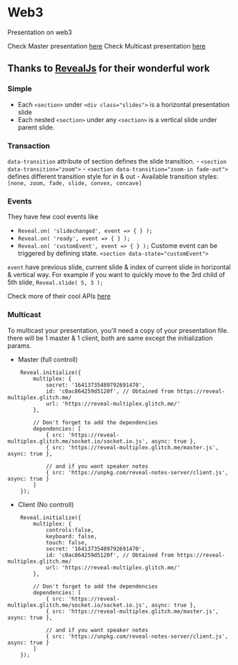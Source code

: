 # Web3
Presentation on web3

Check Master presentation [here](https://shuhailshuvo.github.io/Web3/Web3.html)
Check Multicast presentation [here](https://shuhailshuvo.github.io/Web3)

## Thanks to [RevealJs](https://github.com/hakimel/reveal.js) for their wonderful work

### Simple
* Each `<section>` under `<div class="slides">` is a horizontal presentation slide
* Each nested `<section>` under any `<section>` is a vertical slide under parent slide.

### Transaction
`data-transition` attribute of section defines the slide transition. 
    - `<section data-transition="zoom">`
    - `<section data-transition="zoom-in fade-out">` defines different transition style for in & out
    - Available transition styles: `[none, zoom, fade, slide, convex, concave]`

### Events
They have few cool events like
* `Reveal.on( 'slidechanged', event => { } );` 
* `Reveal.on( 'ready', event => { } );` 
* `Reveal.on( 'customEvent', event => { } );` 
Custome event can be triggered by defining state.
 `<section data-state="customEvent">`

`event` have previous slide, current slide & index of current slide in horizontal & vertical way. For example if you want to quickly move to the 3rd child of 5th slide,
`Reveal.slide( 5, 3 );`

Check more of their cool APIs [here](https://revealjs.com/)

### Multicast
To multicast your presentation, you'll need a copy of your presentation file. there will be 1 master & 1 client, both are same except the initialization params.
* Master (full controll)
```
    Reveal.initialize({
		multiplex: {
			secret: '16413735489792691470',
			id: 'c0ac864259d5120f', // Obtained from https://reveal-multiplex.glitch.me/
			url: 'https://reveal-multiplex.glitch.me/'
		},

		// Don't forget to add the dependencies
		dependencies: [
			{ src: 'https://reveal-multiplex.glitch.me/socket.io/socket.io.js', async: true },
			{ src: 'https://reveal-multiplex.glitch.me/master.js', async: true },

			// and if you want speaker notes
			{ src: 'https://unpkg.com/reveal-notes-server/client.js', async: true }
		]
	});
```

* Client (No controll)
```
    Reveal.initialize({
		multiplex: {
            controls:false,
            keyboard: false,
            touch: false,
			secret: '16413735489792691470',
			id: 'c0ac864259d5120f', // Obtained from https://reveal-multiplex.glitch.me/
			url: 'https://reveal-multiplex.glitch.me/'
		},

		// Don't forget to add the dependencies
		dependencies: [
			{ src: 'https://reveal-multiplex.glitch.me/socket.io/socket.io.js', async: true },
			{ src: 'https://reveal-multiplex.glitch.me/master.js', async: true },

			// and if you want speaker notes
			{ src: 'https://unpkg.com/reveal-notes-server/client.js', async: true }
		]
	});
```
